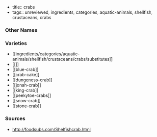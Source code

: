 - title:: crabs
- tags:: unreviewed, ingredients, categories, aquatic-animals, shellfish, crustaceans, crabs


### Other Names


### Varieties

* [[ingredients/categories/aquatic-animals/shellfish/crustaceans/crabs/substitutes]]
* [[]]
* [[blue-crab]]
* [[crab-cake]]
* [[dungeness-crab]]
* [[jonah-crab]]
* [[king-crab]]
* [[peekytoe-crabs]]
* [[snow-crab]]
* [[stone-crab]]

### Sources
* http://foodsubs.com/Shelfishcrab.html
